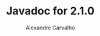 ---
title: Javadoc for 2.1.0
author: Alexandre Carvalho
menu_title: 2.1.0
category: javadoc_docs
layout: iframe
iframe_url: /docs/2.1.0/javadoc/overview-summary.html
order: 2
---